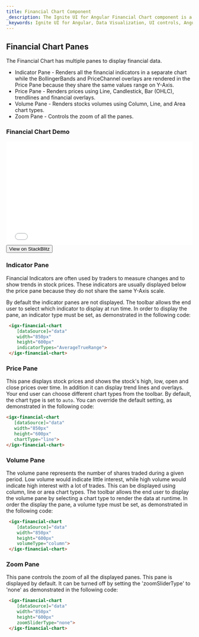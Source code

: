 ```yaml
---
title: Financial Chart Component
_description: The Ignite UI for Angular Financial Chart component is a touch-enabled, highly performant, lightweight charting control that makes visualizing financial data a breeze.
_keywords: Ignite UI for Angular, Data Visualization, UI controls, Angular widgets, web widgets, UI widgets, Angular, Native Angular Components Suite, Native Angular Controls, Native Angular Components Library, Angular Chart component, Angular Financial Chart component, Angular Chart controls, Angular Financial Chart controls
---
```

## Financial Chart Panes 

The Financial Chart has multiple panes to display financial data. 

* Indicator Pane - Renders all the financial indicators in a separate chart while the BollingerBands and PriceChannel overlays are rendered in the Price Pane because they share the same values range on Y-Axis. 
* Price Pane - Renders prices using Line, Candlestick, Bar (OHLC), trendlines and financial overlays.
* Volume Pane - Renders stocks volumes using Column, Line, and Area chart types.
* Zoom Pane - Controls the zoom of all the panes.

<div class="divider"></div>

### Financial Chart Demo
<div class="sample-container" style="height: 280px">
    <iframe id="financial-chart-panes-sample-iframe" src='{environment:demosBaseUrl}/financial-chart-panes-sample' width="100%" height="100%" seamless frameBorder="0" onload="onSampleIframeContentLoaded(this);"></iframe>
</div>
<div>
    <button data-localize="stackblitz" class="stackblitz-btn"   data-iframe-id="financial-chart-panes-sample-iframe" data-demos-base-url="{environment:demosBaseUrl}">View on StackBlitz
    </button>
</div>

### Indicator Pane
Financial Indicators are often used by traders to measure changes and to show trends in stock prices. These indicators are usually displayed below the price pane because they do not share the same Y-Axis scale. 

By default the indicator panes are not displayed. The toolbar allows the end user to select which indicator to display at run time. 
In order to display the pane, an indicator type must be set, as demonstrated in the following code:

```html
 <igx-financial-chart
    [dataSource]="data"
    width="850px"
    height="600px"
    indicatorTypes="AverageTrueRange">
 </igx-financial-chart>
```

### Price Pane
This pane displays stock prices and shows the stock's high, low, open and close prices over time. In addition it can display trend lines and overlays. Your end user can choose different chart types from the toolbar. By default, the chart type is set to `auto`. You can override the default setting, as demonstrated in the following code:

 ```html
 <igx-financial-chart
    [dataSource]="data"
    width="850px"
    height="600px"
    chartType="line">
 </igx-financial-chart>
```

### Volume Pane
The volume pane represents the number of shares traded during a given period. Low volume would indicate little interest, while high volume would indicate high interest with a lot of trades.  This can be displayed using column, line or area chart types. The toolbar allows the end user to display the volume pane by selecting a chart type to render the data at runtime. In order the display the pane, a volume type must be set, as demonstrated in the following code:

```html
 <igx-financial-chart
    [dataSource]="data"
    width="850px"
    height="600px"
    volumeType="column">
 </igx-financial-chart>
```

### Zoom Pane
This pane controls the zoom of all the displayed panes. This pane is displayed by default. It can be turned off by setting the 'zoomSliderType' to 'none' as demonstrated in the following code:
```html
 <igx-financial-chart
    [dataSource]="data"
    width="850px"
    height="600px"
    zoomSliderType="none">
 </igx-financial-chart>
```